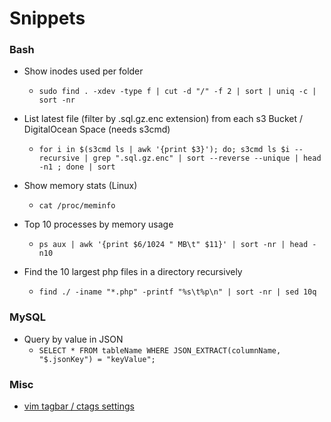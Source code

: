 # Snippets


### Bash

* Show inodes used per folder
  * `sudo find . -xdev -type f | cut -d "/" -f 2 | sort | uniq -c | sort -nr`

* List latest file (filter by .sql.gz.enc extension) from each s3 Bucket / DigitalOcean Space (needs s3cmd)
  * `for i in $(s3cmd ls | awk '{print $3}'); do; s3cmd ls $i --recursive | grep ".sql.gz.enc" | sort --reverse --unique | head -n1 ; done | sort`

* Show memory stats (Linux)
  * `cat /proc/meminfo`

* Top 10 processes by memory usage
  * `ps aux | awk '{print $6/1024 " MB\t" $11}' | sort -nr | head -n10`

* Find the  10 largest php files in a directory recursively
  * `find ./ -iname "*.php" -printf "%s\t%p\n" | sort -nr | sed 10q`

### MySQL

* Query by value in JSON
  * `SELECT * FROM tableName WHERE JSON_EXTRACT(columnName, "$.jsonKey") = "keyValue";`

### Misc

* [vim tagbar / ctags settings](https://github.com/majutsushi/tagbar/wiki)
